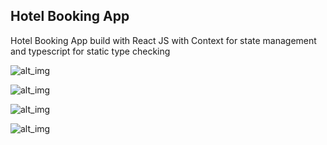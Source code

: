 ## Hotel Booking App

Hotel Booking App build with React JS with Context for state management and typescript for static type checking

![alt_img](https://i.imgur.com/LFNqVsM.png)

![alt_img](https://i.imgur.com/U3ccqc6.png)

![alt_img](https://i.imgur.com/RjO5oZl.png)

![alt_img](https://i.imgur.com/xA2sIX7.png)


